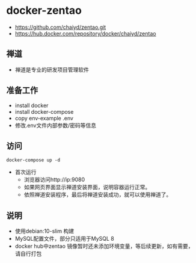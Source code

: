 # docker-zentao

- https://github.com/chaiyd/zentao.git
- https://hub.docker.com/repository/docker/chaiyd/zentao

## 禅道
- 禅道是专业的研发项目管理软件


## 准备工作
- install docker
- install docker-compose
- copy env-example .env
- 修改.env文件内部参数/密码等信息

## 访问
`docker-compose up -d`

- 首次运行
  - 浏览器访问http://ip:9080
  - 如果网页界面显示禅道安装界面，说明容器运行正常。
  - 依照禅道安装程序，最后将禅道安装成功，就可以使用禅道了。

## 说明  
- 使用debian:10-slim 构建
- MySQL配置文件，部分只适用于MySQL 8  
- docker hub中zentao 镜像暂时还未添加环境变量，等后续更新，如有需要，请自行打包